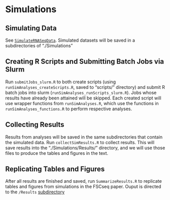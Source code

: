 
# Simulations

## Simulating Data

See
[`SimulateRNASeqData`](https://github.com/DavidKLim/FSCseqPaper/tree/master/SimulateData).
Simulated datasets will be saved in a subdirectories of “./Simulations”

## Creating R Scripts and Submitting Batch Jobs via Slurm

Run `submitJobs_slurm.R` to both create scripts (using
`runSimAnalyses_createScripts.R`, saved to “scripts/” directory) and
submit R batch jobs into slurm (`runSimAnalyses_runScripts_slurm.R`).
Jobs whose results have already been attained will be skipped. Each
created script will use wrapper functions from `runSimAnalyses.R`, which
use the functions in `runSimAnalyses_functions.R` to perform respective
analyses.

## Collecting Results

Results from analyses will be saved in the same subdirectories that
contain the simulated data. Run `collectSimResults.R` to collect
results. This will save results into the “./Simulations/Results/”
directory, and we will use those files to produce the tables and figures
in the text.

## Replicating Tables and Figures

After all results are finished and saved, run `SummarizeResults.R` to
replicate tables and figures from simulations in the FSCseq paper. Ouput
is directed to the `/Results`
[subdirectory](https://github.com/DavidKLim/FSCseqPaper/tree/master/Simulations/Results)
